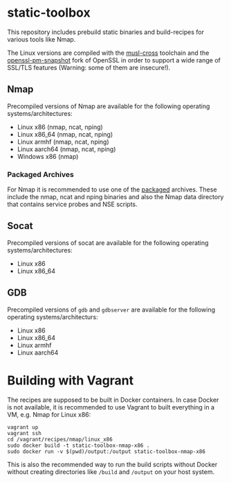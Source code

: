 # static-toolbox

This repository includes prebuild static binaries and build-recipes for various tools like Nmap.

The Linux versions are compiled with the [musl-cross](https://github.com/takeshixx/musl-cross) toolchain and the [openssl-pm-snapshot](https://github.com/drwetter/openssl-pm-snapshot) fork of OpenSSL in order to support a wide range of SSL/TLS features (Warning: some of them are insecure!).

## Nmap

Precompiled versions of Nmap are available for the following operating systems/architectures:

* Linux x86 (nmap, ncat, nping)
* Linux x86_64 (nmap, ncat, nping)
* Linux armhf (nmap, ncat, nping)
* Linux aarch64 (nmap, ncat, nping)
* Windows x86 (nmap)

### Packaged Archives

For Nmap it is recommended to use one of the [packaged](packaged/) archives. These include the nmap, ncat and nping binaries and also the Nmap data directory that contains service probes and NSE scripts.

## Socat

Precompiled versions of socat are available for the following operating systems/architectures:

* Linux x86
* Linux x86_64

## GDB

Precompiled versions of `gdb` and `gdbserver` are available for the following operating systems/architecturs:

* Linux x86
* Linux x86_64
* Linux armhf
* Linux aarch64

# Building with Vagrant

The recipes are supposed to be built in Docker containers. In case Docker is not available, it is recommended to use Vagrant to built everything in a VM, e.g. Nmap for Linux x86:

```
vagrant up
vagrant ssh
cd /vagrant/recipes/nmap/linux_x86
sudo docker build -t static-toolbox-nmap-x86 .
sudo docker run -v $(pwd)/output:/output static-toolbox-nmap-x86
```

This is also the recommended way to run the build scripts without Docker without creating directories like `/build` and `/output` on your host system.
